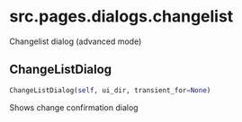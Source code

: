 <h1 id="src.pages.dialogs.changelist">src.pages.dialogs.changelist</h1>

Changelist dialog (advanced mode)
<h2 id="src.pages.dialogs.changelist.ChangeListDialog">ChangeListDialog</h2>

```python
ChangeListDialog(self, ui_dir, transient_for=None)
```
Shows change confirmation dialog
